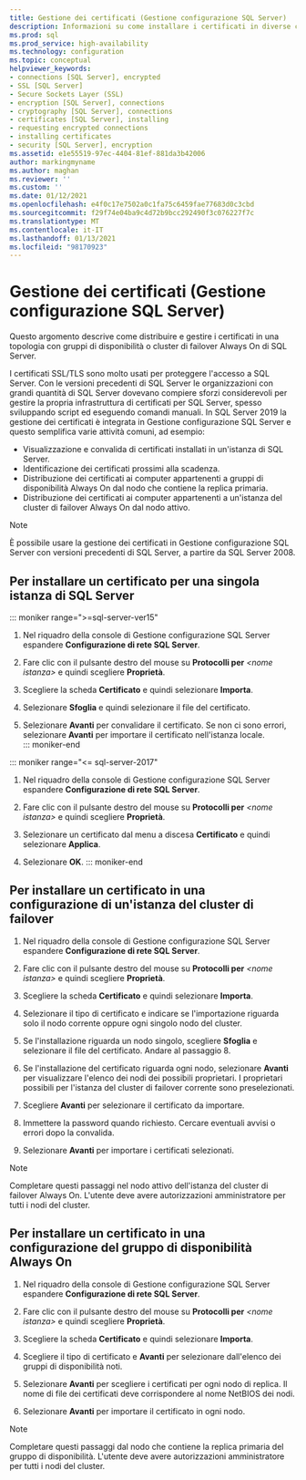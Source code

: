 ```yaml
---
title: Gestione dei certificati (Gestione configurazione SQL Server)
description: Informazioni su come installare i certificati in diverse configurazioni di SQL Server. Gli esempi includono istanze singole, cluster di failover e gruppi di disponibilità Always On.
ms.prod: sql
ms.prod_service: high-availability
ms.technology: configuration
ms.topic: conceptual
helpviewer_keywords:
- connections [SQL Server], encrypted
- SSL [SQL Server]
- Secure Sockets Layer (SSL)
- encryption [SQL Server], connections
- cryptography [SQL Server], connections
- certificates [SQL Server], installing
- requesting encrypted connections
- installing certificates
- security [SQL Server], encryption
ms.assetid: e1e55519-97ec-4404-81ef-881da3b42006
author: markingmyname
ms.author: maghan
ms.reviewer: ''
ms.custom: ''
ms.date: 01/12/2021
ms.openlocfilehash: e4f0c17e7502a0c1fa75c6459fae77683d0c3cbd
ms.sourcegitcommit: f29f74e04ba9c4d72b9bcc292490f3c076227f7c
ms.translationtype: MT
ms.contentlocale: it-IT
ms.lasthandoff: 01/13/2021
ms.locfileid: "98170923"
---
```

# <a name="certificate-management-sql-server-configuration-manager"></a>Gestione dei certificati (Gestione configurazione SQL Server)

Questo argomento descrive come distribuire e gestire i certificati in una topologia con gruppi di disponibilità o cluster di failover Always On di SQL Server.

I certificati SSL/TLS sono molto usati per proteggere l'accesso a SQL Server. Con le versioni precedenti di SQL Server le organizzazioni con grandi quantità di SQL Server dovevano compiere sforzi considerevoli per gestire la propria infrastruttura di certificati per SQL Server, spesso sviluppando script ed eseguendo comandi manuali. In SQL Server 2019 la gestione dei certificati è integrata in Gestione configurazione SQL Server e questo semplifica varie attività comuni, ad esempio: 

* Visualizzazione e convalida di certificati installati in un'istanza di SQL Server. 
* Identificazione dei certificati prossimi alla scadenza. 
* Distribuzione dei certificati ai computer appartenenti a gruppi di disponibilità Always On dal nodo che contiene la replica primaria. 
* Distribuzione dei certificati ai computer appartenenti a un'istanza del cluster di failover Always On dal nodo attivo.

> [!NOTE]
> È possibile usare la gestione dei certificati in Gestione configurazione SQL Server con versioni precedenti di SQL Server, a partire da SQL Server 2008.

##  <a name="to-install-a-certificate-for-a-single-sql-server-instance"></a><a name="provision-single-server-cert"></a> Per installare un certificato per una singola istanza di SQL Server  

::: moniker range=">=sql-server-ver15"
1. Nel riquadro della console di Gestione configurazione SQL Server espandere **Configurazione di rete SQL Server**.  

2. Fare clic con il pulsante destro del mouse su **Protocolli per** *&lt;nome istanza&gt;* e quindi scegliere **Proprietà**.  

3. Scegliere la scheda **Certificato** e quindi selezionare **Importa**.  

4. Selezionare **Sfoglia** e quindi selezionare il file del certificato.  

5. Selezionare **Avanti** per convalidare il certificato. Se non ci sono errori, selezionare **Avanti** per importare il certificato nell'istanza locale.  
::: moniker-end

::: moniker range="<= sql-server-2017"
1. Nel riquadro della console di Gestione configurazione SQL Server espandere **Configurazione di rete SQL Server**.  

2. Fare clic con il pulsante destro del mouse su **Protocolli per** *&lt;nome istanza&gt;* e quindi scegliere **Proprietà**.  

3. Selezionare un certificato dal menu a discesa **Certificato** e quindi selezionare **Applica**.  

4. Selezionare **OK**. 
::: moniker-end

##  <a name="to-install-a-certificate-in-a-failover-cluster-instance-configuration"></a><a name="provision-failover-cluster-cert"></a> Per installare un certificato in una configurazione di un'istanza del cluster di failover  
  
1. Nel riquadro della console di Gestione configurazione SQL Server espandere **Configurazione di rete SQL Server**.
  
2. Fare clic con il pulsante destro del mouse su **Protocolli per** *&lt;nome istanza&gt;* e quindi scegliere **Proprietà**. 

3. Scegliere la scheda **Certificato** e quindi selezionare **Importa**.

4. Selezionare il tipo di certificato e indicare se l'importazione riguarda solo il nodo corrente oppure ogni singolo nodo del cluster.

5. Se l'installazione riguarda un nodo singolo, scegliere **Sfoglia** e selezionare il file del certificato. Andare al passaggio 8.

6. Se l'installazione del certificato riguarda ogni nodo, selezionare **Avanti** per visualizzare l'elenco dei nodi dei possibili proprietari. I proprietari possibili per l'istanza del cluster di failover corrente sono preselezionati.

7. Scegliere **Avanti** per selezionare il certificato da importare.

8. Immettere la password quando richiesto. Cercare eventuali avvisi o errori dopo la convalida.

9. Selezionare **Avanti** per importare i certificati selezionati.

> [!NOTE]
> Completare questi passaggi nel nodo attivo dell'istanza del cluster di failover Always On. L'utente deve avere autorizzazioni amministratore per tutti i nodi del cluster.

##  <a name="to-install-a-certificate-in-an-always-on-availability-group-configuration"></a><a name="provision-availability-group-cert"></a>Per installare un certificato in una configurazione del gruppo di disponibilità Always On  
  
1. Nel riquadro della console di Gestione configurazione SQL Server espandere **Configurazione di rete SQL Server**.
  
2. Fare clic con il pulsante destro del mouse su **Protocolli per** *&lt;nome istanza&gt;* e quindi scegliere **Proprietà**.  
  
3. Scegliere la scheda **Certificato** e quindi selezionare **Importa**.  
  
4. Scegliere il tipo di certificato e **Avanti** per selezionare dall'elenco dei gruppi di disponibilità noti.  

5. Selezionare **Avanti** per scegliere i certificati per ogni nodo di replica. Il nome di file dei certificati deve corrispondere al nome NetBIOS dei nodi.

6. Selezionare **Avanti** per importare il certificato in ogni nodo.


> [!NOTE]
> Completare questi passaggi dal nodo che contiene la replica primaria del gruppo di disponibilità. L'utente deve avere autorizzazioni amministratore per tutti i nodi del cluster.

